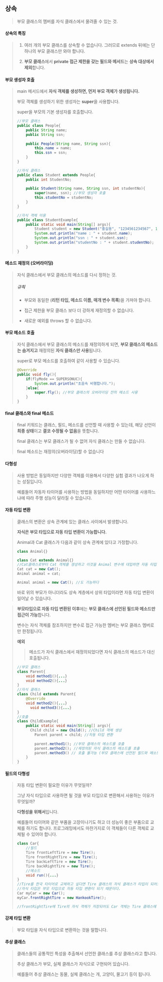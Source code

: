 ## 상속

> 부모 클래스의 멤버를 자식 클래스에서 물려줄 수 있는 것.

#### 상속의 특징

> 1. 여러 개의 부모 클래스를 상속할 수 없습니다. 그러므로 extends 뒤에는 단 하나의 부모 클래스만 와야 합니다.
>
> 2. **부모 클래스**에서 **private 접근 제한을 갖는 필드와 메서드**는 **상속 대상에서 제외**합니다.

#### 부모 생성자 호출

> main 메서드에서 **자식 객체를 생성하면, 먼저 부모 객체가 생성됩니다.**
>
> 부모 객체를 생성하기 위한 생성자는 **super**을 사용합니다.
>
> super을 부모의 기본 생성자를 호출합니다.
>
> ```java
> //부모 클래스
> public class People{
>     public String name;
>     public String ssn;
>     
>     public People(String name, String ssn){
>         this.name = name;
>         this.ssn = ssn;
>     }
> }
> 
> //자식 클래스
> public class Student extends People{
>     public int StudentNo;
>     
>     public Student(String name, String ssn, int studentNo){
>         super(name, ssn); //부모 생성자 호출
>         this.studentNo = studentNo;
>     }
> }
> 
> //자식 객체 이용
> public class StudentExample{
>     public static void main(String[] args){
>         Student student = new Student("홍길동", "1234561234567", 1);
>         System.out.println("name : " + student.name);
>         System.out.println("ssn : " + student.ssn);
>         System.out.println("studentNo : " + student.studentNo);
>     }
> }
> ```



#### 메소드 재정의 (오버라이딩)

> 자식 클래스에서 부모 클래스의 메소드를 다시 정하는 것.
>
> ##### 규칙
>
> * 부모와 동일한 (**리턴 타입, 메소드 이름, 매개 변수 목록**)을 가져야 합니다.
>
> * 접근 제한을 부모 클래스 보다 더 강하게 재정의할 수 없습니다.
> * 새로운 예외를 throws 할 수 없습니다.

#### 부모 메소드 호출

> 자식 클래스에서 부모 클래스의 메소드를 재정의하게 되면, **부모 클래스의 메소드는 숨겨지고** 재정의된 **자식 클래스만 사용**됩니다.
>
> super로 부모 메소드를 호출하여 같이 사용할 수 있습니다.
>
> ```java
> @Override
> public void fly(){
>     if(flyMode == SUPERSONUC){
>         System.out.println("초음속 비행합니다.");
>     }else{
>         super.fly(); //부모 클래스의 오버라이딩 전의 메소드 사용
>     }
> }
> ```
>



#### final 클래스와 final 메소드

> final 키워드는 클래스, 필드, 메소드를 선언할 때 사용할 수 있는데, 해당 선언이 **최종 상태**이고 **결코 수정될 수 없음**을 뜻합니다.
>
> final 클래스는 부모 클래스가 될 수 없어 자식 클래스는 만들 수 없습니다.
>
> final 메소드는 재정의(오버라이딩)할 수 없습니다



#### 다형성

> 사용 방법은 동일하지만 다양한 객체를 이용해서 다양한 실험 결과가 나오게 하는 성질입니다.
>
> 예를들어 자동차 타이어를 사용하는 방법을 동일하지만 어떤 타이어를 사용하느냐에 따라 주행 성능이 달라질 수 있습니다.



#### 자동 타입 변환

> 클래스의 변환은 상속 관계에 있는 클래스 사이에서 발생합니다.
>
> **자식은 부모 타입으로 자동 타입 변환이 가능합니다.**
>
> Animal과 Cat 클래스가 다음과 같이 상속 관계에 있다고 가정합니다.
>
> ```java
> class Animal{}
> 
> class Cat extends Animal{}
> //Cat클래스로부터 Cat 객체를 생성하고 이것을 Animal 변수에 대입하면 자동 타입 변환이 일어납니다.
> Cat cat = new Cat();
> Animal animal = cat;
> 
> Animal animal = new Cat(); //도 가능하다
> ```
>
> 바로 위의 부모가 아니더라도 상속 계층에서 상위 타입이라면 자동 타입 변환이 일어날 수 있습니다.

> **부모타입으로 자동 타입 변환된 이후**에는 **부모 클래스에 선언된 필드와 메소드만 접근이 가능**합니다.
>
> 변수는 자식 객체를 참조하지만 변수로 접근 가능한 멤버는 부모 클래스 멤버로만 한정됩니다.
>
> **예외**
>
> > 메소드가 자식 클래스에서 재정의되었다면 자식 클래스의 메소드가 대신 호출됩니다.
>
> ```java
> //부모 클래스
> class Parent{
>     void method1(){...}
>     void method2(){...}
> }
> //자식 클래스
> class Child extends Parent{
>     @Override
>     void method2(){...}
>    	void method3(){...}
> }
> //호출
> class ChildExample{
>     public static void main(String[] args){
>     	Child child = new Child(); //Child 객체 생성
>         Parent parent = child; //자동 타입 변환
>         
>         parent.method1(); //부모 클래스의 메소드를 호출
>         parent.method2(); //재정의된 자식 클래스의 메소드를 호출
>         parent.method3() // 호출 불가능 (부모 클래스에 선언된 필드와 메소드만 접근이 가능)  
>     }
> }
> ```



#### 필드의 다형성

> 자동 타입 변환이 필요한 이유가 무엇일까?
>
> 그냥 자식 타입으로 사용하면 될 것을 부모 타입으로 변환해서 사용하는 이유가 무엇일까?
>
> **다형성을 위해서**입니다.
>
> 예를들어 타이어와 같은 부품을 고장이나기도 하고 더 성능이 좋은 부품으로 교체를 하기도 합니다. 프로그래밍에서도 마찬가지로 이 객체들이 다른 객체로 교체될 수 있어야 합니다.
>
> ```java
> class Car{
>     //필드
>     Tire frontLeftTire = new Tire();
>     Tire frontRightTire = new Tire();
>     Tire backLeftTire = new Tire();
>     Tire backRightTire = new Tire();
>     //메소드
>     void run(){...}
> }
> //Tire를 한국 타이어로 교체하고 싶다면 Tire 클래스의 자식 클래스가 타입이 되어도 괜찮다.
> //자식 타입은 부모 타입으로 자동 타입 변환이 되기 때문이다.
> Car myCar = new Car();
> myCar.frontRightTire = new HankookTire();
> 
> //frontRightTire에 Tire의 자식 객체가 저장되어도 Car 객체는 Tire 클래스에 선언된 필드와 메소드만 사용하므로 문제되지 않습니다.
> ```



#### 강제 타입 변환

> 부모 타입을 자식 타입으로 변환하는 것을 말합니다.



#### 추상 클래스

> 클래스들의 공통적인 특성을 추출해서 선언한 클래스를 추상 클래스라고 합니다.
>
> 추상 클래스가 부모, 실체 클래스가 자식으로 구현되어 있습니다.
>
> 예를들어 추상 클래스는 동물, 실체 클래스는 개, 고양이, 물고기 등이 됩니다.